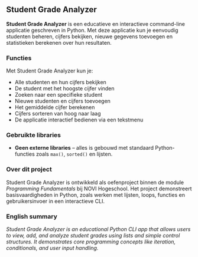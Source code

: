 ## Student Grade Analyzer

**Student Grade Analyzer** is een educatieve en interactieve command-line applicatie geschreven in Python.
Met deze applicatie kun je eenvoudig studenten beheren, cijfers bekijken, nieuwe gegevens toevoegen en statistieken berekenen over hun resultaten.

### Functies

Met Student Grade Analyzer kun je:

* Alle studenten en hun cijfers bekijken
* De student met het hoogste cijfer vinden
* Zoeken naar een specifieke student
* Nieuwe studenten en cijfers toevoegen
* Het gemiddelde cijfer berekenen
* Cijfers sorteren van hoog naar laag
* De applicatie interactief bedienen via een tekstmenu

### Gebruikte libraries

* **Geen externe libraries** – alles is gebouwd met standaard Python-functies zoals `max()`, `sorted()` en lijsten.

### Over dit project

Student Grade Analyzer is ontwikkeld als oefenproject binnen de module *Programming Fundamentals* bij NOVI Hogeschool.
Het project demonstreert basisvaardigheden in Python, zoals werken met lijsten, loops, functies en gebruikersinvoer in een interactieve CLI.

### English summary

*Student Grade Analyzer is an educational Python CLI app that allows users to view, add, and analyze student grades using lists and simple control structures. It demonstrates core programming concepts like iteration, conditionals, and user input handling.*
